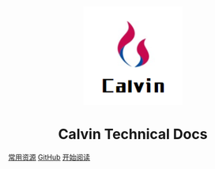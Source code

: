 <p align="center">
<img src = "./statics/images/icon_index.png" width="200" height="200"/>
</p>
<h1 align="center" style="font-weight:bold">Calvin Technical Docs</h1>

[常用资源]()
[GitHub]()
[开始阅读](#目录)




